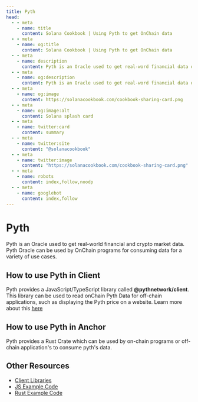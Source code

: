 ```yaml
---
title: Pyth
head:
  - - meta
    - name: title
      content: Solana Cookbook | Using Pyth to get OnChain data
  - - meta
    - name: og:title
      content: Solana Cookbook | Using Pyth to get OnChain data
  - - meta
    - name: description
      content: Pyth is an Oracle used to get real-word financial data onChain.
  - - meta
    - name: og:description
      content: Pyth is an Oracle used to get real-word financial data onChain.
  - - meta
    - name: og:image
      content: https://solanacookbook.com/cookbook-sharing-card.png
  - - meta
    - name: og:image:alt
      content: Solana splash card
  - - meta
    - name: twitter:card
      content: summary
  - - meta
    - name: twitter:site
      content: "@solanacookbook"
  - - meta
    - name: twitter:image
      content: "https://solanacookbook.com/cookbook-sharing-card.png"
  - - meta
    - name: robots
      content: index,follow,noodp
  - - meta
    - name: googlebot
      content: index,follow
---
```


# Pyth

Pyth is an Oracle used to get real-world financial and crypto market data. Pyth Oracle can be used by OnChain programs for consuming data for a variety of use cases.

## How to use Pyth in Client

Pyth provides a JavaScript/TypeScript library called **@pythnetwork/client**. This library can be used to read onChain Pyth Data for off-chain applications, such as displaying the Pyth price on a website. Learn more about this [here](https://www.npmjs.com/package/@pythnetwork/client)

<SolanaCodeGroup>
  <SolanaCodeGroupItem title="Anchor" active>

  <template v-slot:default>

@[code](@/code/pyth/client/client.en.ts)

  </template>

  <template v-slot:preview>

@[code](@/code/pyth/client/client.preview.en.ts)

  </template>

  </SolanaCodeGroupItem>

</SolanaCodeGroup>

## How to use Pyth in Anchor

Pyth provides a Rust Crate which can be used by on-chain programs or off-chain application's to consume pyth's data.

<SolanaCodeGroup>
  <SolanaCodeGroupItem title="Anchor" active>

  <template v-slot:default>

@[code](@/code/pyth/on-chain/on-chain.en.rs)

  </template>

  <template v-slot:preview>

@[code](@/code/pyth/on-chain/on-chain.preview.en.rs)

  </template>

  </SolanaCodeGroupItem>

</SolanaCodeGroup>

## Other Resources

- [Client Libraries](https://docs.pyth.network/consumers/client-libraries)
- [JS Example Code](https://github.dev/solana-labs/solana/tree/master/web3.js/examples)
- [Rust Example Code](https://github.com/project-serum/anchor/tree/master/tests/pyth)
